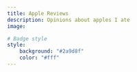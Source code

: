 ```yaml
---
title: Apple Reviews
description: Opinions about apples I ate
image:

# Badge style
style:
    background: "#2a9d8f"
    color: "#fff"
---
```

